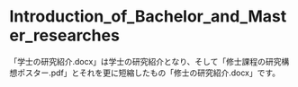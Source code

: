 # Introduction_of_Bachelor_and_Master_researches

「学士の研究紹介.docx」は学士の研究紹介となり、そして「修士課程の研究構想ポスター.pdf」とそれを更に短縮したもの「修士の研究紹介.docx」です。
